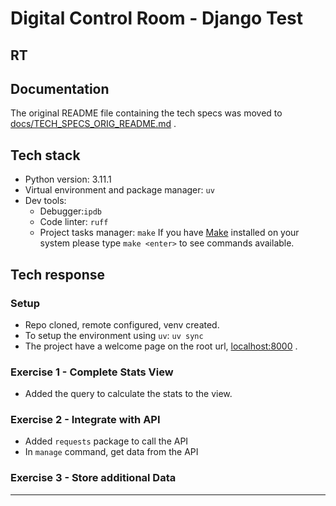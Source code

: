 # Digital Control Room - Django Test
## RT

## Documentation
The original README file containing the tech specs was moved to [docs/TECH_SPECS_ORIG_README.md](docs/TECH_SPECS_ORIG_README.md) .

## Tech stack
- Python version: 3.11.1
- Virtual environment and package manager: `uv`
- Dev tools:
  - Debugger:`ipdb`
  - Code linter: `ruff`
  - Project tasks manager: `make`
If you have [Make](https://www.gnu.org/software/make/) installed on your system please type `make <enter>` to see commands available.


## Tech response
### Setup
- Repo cloned, remote configured, venv created.
- To setup the environment using `uv`: `uv sync`
- The project have a welcome page on the root url, [localhost:8000](http://localhost:8000) .
### Exercise 1 - Complete Stats View
- Added the query to calculate the stats to the view.
### Exercise 2 - Integrate with API
- Added `requests` package to call the API
- In `manage` command, get data from the API
### Exercise 3 - Store additional Data



-------
